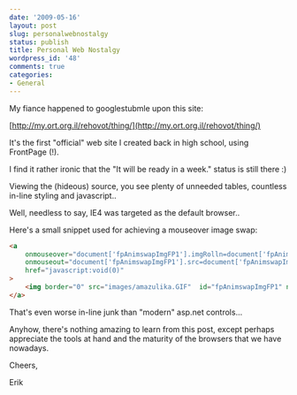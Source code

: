 ```yaml
---
date: '2009-05-16'
layout: post
slug: personalwebnostalgy
status: publish
title: Personal Web Nostalgy
wordpress_id: '48'
comments: true
categories:
- General
---
```


My fiance happened to googlestubmle upon this site:

[http://my.ort.org.il/rehovot/thing/](http://my.ort.org.il/rehovot/thing/)  

It's the first "official" web site I created back in high school, using FrontPage (!).

I find it rather ironic that the "It will be ready in a week." status is still there :)

Viewing the (hideous) source, you see plenty of unneeded tables, countless in-line styling and javascript..

Well, needless to say, IE4 was targeted as the default browser..

Here's a small snippet used for achieving a mouseover image swap:

```html
<a 
    onmouseover="document['fpAnimswapImgFP1'].imgRolln=document['fpAnimswapImgFP1'].src; document['fpAnimswapImgFP1'].src=document['fpAnimswapImgFP1'].lowsrc;"
    onmouseout="document['fpAnimswapImgFP1'].src=document['fpAnimswapImgFP1'].imgRolln" 
    href="javascript:void(0)"
>
    <img border="0" src="images/amazulika.GIF"  id="fpAnimswapImgFP1" name="fpAnimswapImgFP1" dynamicanimation="fpAnimswapImgFP1" lowsrc="images/amazulika2.GIF" width="143" height="192">
</a>
```


  


That's even worse in-line junk than "modern" asp.net controls...

  


Anyhow, there's nothing amazing to learn from this post, except perhaps appreciate the tools at hand and the maturity of the browsers that we have nowadays.

  


Cheers,

  


Erik

